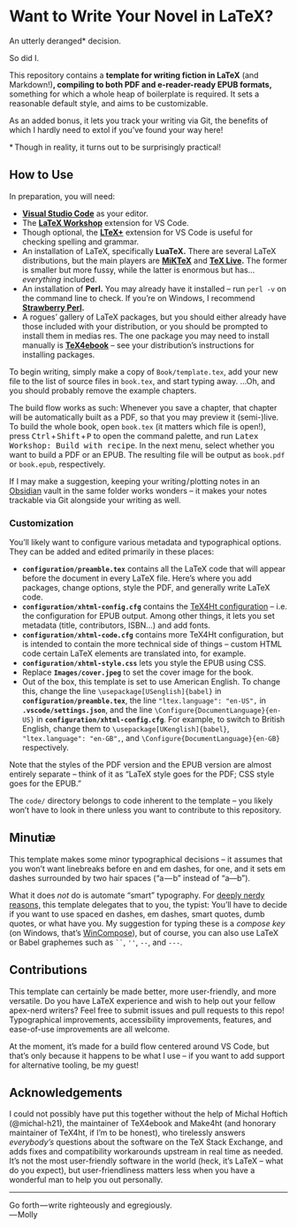 # Want to Write Your Novel in LaTeX?

An utterly deranged\* decision.

So did I.

This repository contains a **template for writing fiction in LaTeX**
(and Markdown!)**, compiling to both PDF and e-reader-ready EPUB formats,**
something for which a whole heap of boilerplate is required.
It sets a reasonable default style, and aims to be customizable.

As an added bonus, it lets you track your writing via Git, the benefits of
which I hardly need to extol if you’ve found your way here!

\*&thinsp;&NoBreak;Though in reality, it turns out to be surprisingly
practical!


## How to Use

In preparation, you will need:

* **[Visual Studio Code](https://code.visualstudio.com/)** as your editor.
* The **[LaTeX Workshop](https://marketplace.visualstudio.com/items?itemName=James-Yu.latex-workshop)**
  extension for VS Code.
* Though optional, the **[LTeX+](https://marketplace.visualstudio.com/items?itemName=ltex-plus.vscode-ltex-plus)**
  extension for VS Code is useful for checking spelling and grammar.
* An installation of LaTeX, specifically **LuaTeX.** There are several LaTeX
  distributions, but the main players are **[MiKTeX](https://miktex.org/)**
  and **[TeX Live](https://www.tug.org/texlive/).** The former is smaller but
  more fussy, while the latter is enormous but has… *everything* included.
* An installation of **Perl.** You may already have it installed – run `perl
  -v` on the command line to check. If you’re on Windows, I recommend
  **[Strawberry Perl](https://strawberryperl.com/).**
* A rogues’ gallery of LaTeX packages, but you should either already have those
  included with your distribution, or you should be prompted to install them
  in medias res. The one package you may need to install manually is
  **[TeX4ebook](https://ctan.org/pkg/tex4ebook)** – see your distribution’s
  instructions for installing packages.

To begin writing, simply make a copy of `Book/template.tex`, add your new file
to the list of source files in `book.tex`, and start typing away.
…Oh, and you should probably remove the example chapters.

The build flow works as such: Whenever you save a chapter, that chapter will
be automatically built as a PDF, so that you may preview it (semi-)live. To
build the whole book, open `book.tex` (it matters which file is open!), press
<kbd>Ctrl</kbd> + <kbd>Shift</kbd> + <kbd>P</kbd> to open the command palette,
and run <kbd>Latex Workshop: Build with recipe</kbd>. In the next menu, select
whether you want to build a PDF or an EPUB. The resulting file will be output
as `book.pdf` or `book.epub`, respectively.

If I may make a suggestion, keeping your writing ⁠/ plotting notes in an
[Obsidian](https://obsidian.md/) vault in the same folder works wonders –
it makes your notes trackable via Git alongside your writing as well.


### Customization

You’ll likely want to configure various metadata and typographical options.
They can be added and edited primarily in these places:

* **`configuration/preamble.tex`** contains all the LaTeX code that will appear
  before the document in every LaTeX file. Here’s where you add packages,
  change options, style the PDF, and generally write LaTeX code.
* **`configuration/xhtml-config.cfg`** contains the [TeX4Ht configuration](https://www.kodymirus.cz/tex4ht-doc/Configurations.html#configurations2) –
  i.e. the configuration for EPUB output. Among other things, it lets you
  set metadata (title, contributors, ISBN…) and add fonts.
* **`configuration/xhtml-code.cfg`** contains more TeX4Ht configuration, but is
  intended to contain the more technical side of things – custom HTML code
  certain LaTeX elements are translated into, for example.
* **`configuration/xhtml-style.css`** lets you style the EPUB using CSS.
* Replace **`Images/cover.jpeg`** to set the cover image for the book.
* Out of the box, this template is set to use American English. To change this,
  change the line `\usepackage[USenglish]{babel}` in
  **`configuration/preamble.tex`**, the line `"ltex.language": "en-US",`
  in **`.vscode/settings.json`**, and the line
  `\Configure{DocumentLanguage}{en-US}` in
  **`configuration/xhtml-config.cfg`**. For example, to switch to British
  English, change them to `\usepackage[UKenglish]{babel}`,
  `"ltex.language": "en-GB",`, and `\Configure{DocumentLanguage}{en-GB}`
  respectively.

Note that the styles of the PDF version and the EPUB version are almost
entirely separate – think of it as “LaTeX style goes for the PDF; CSS style
goes for the EPUB.”

The `code/` directory belongs to code inherent to the template – you likely
won’t have to look in there unless you want to contribute to this repository.


## Minutiæ

This template makes some minor typographical decisions – it assumes that you
won’t want linebreaks before en and em dashes, for one, and it sets em dashes
surrounded by two hair spaces (“a&hairsp;&NoBreak;—&hairsp;b” instead of
“a—b”).

What it does *not* do is automate “smart” typography. For [deeply nerdy
reasons,](https://tex.stackexchange.com/a/126315/392788) this template
delegates that to you, the typist: You’ll have to decide if you want to use
spaced en dashes, em dashes, smart quotes, dumb quotes, or what have you.
My suggestion for typing these is a *compose key* (on Windows, that’s
[WinCompose](https://github.com/samhocevar/wincompose)), but of course, you
can also use LaTeX or Babel graphemes such as ` `` `, `''`, `--`, and `---`.


## Contributions

This template can certainly be made better, more user-friendly, and more
versatile. Do you have LaTeX experience and wish to help out your fellow
apex-nerd writers? Feel free to submit issues and pull requests to this repo!
Typographical improvements, accessibility improvements, features, and
ease-of-use improvements are all welcome.

At the moment, it’s made for a build flow centered around VS Code, but that’s
only because it happens to be what I use – if you want to add support for
alternative tooling, be my guest!


## Acknowledgements

I could not possibly have put this together without the help of Michal Hoftich
(@michal-h21), the maintainer of TeX4ebook and Make4ht (and honorary maintainer
of TeX4ht, if I’m to be honest), who tirelessly answers *everybody’s* questions
about the software on the TeX Stack Exchange, and adds fixes and compatibility
workarounds upstream in real time as needed. It’s not the most user-friendly
software in the world (heck, it’s LaTeX – what do you expect), but
user-friendliness matters less when you have a wonderful man to help you out
personally.


---

Go forth&hairsp;&NoBreak;—&hairsp;write righteously and egregiously.  
—&hairsp;&NoBreak;Molly
